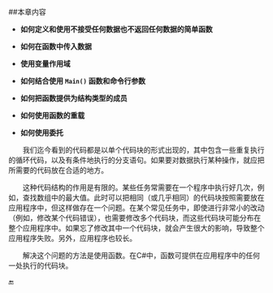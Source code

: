 ##本章内容


* **如何定义和使用不接受任何数据也不返回任何数据的简单函数**

* **如何在函数中传入数据**

* **使用变量作用域**

* **如何结合使用 `Main()` 函数和命令行参数**

* **如何把函数提供为结构类型的成员**

* **如何使用函数的重载**

* **如何使用委托**


&emsp;&emsp;我们迄今看到的代码都是以单个代码块的形式出现的，其中包含一些重复执行的循环代码，以及有条件地执行的分支语句。如果要对数据执行某种操作，就应把所需要的代码放在合适的地方。

&emsp;&emsp;这种代码结构的作用是有限的。某些任务常需要在一个程序中执行好几次，例如，查找数组中的最大值。此时可以把相同（或几乎相同）的代码块按照需要放在应用程序中，但这样做存在一个问题。在某个常见任务中，即使进行非常小的改动（例如，修改某个代码错误），也需要修改多个代码块，而这些代码块可能分布在整个应用程序中。如果忘了修改其中一个代码块，就会产生很大的影响，导致整个应用程序失败。另外，应用程序也较长。

&emsp;&emsp;解决这个问题的方法是使用函数。在C#中，函数可提供在应用程序中的任何一处执行的代码块。










🔚
